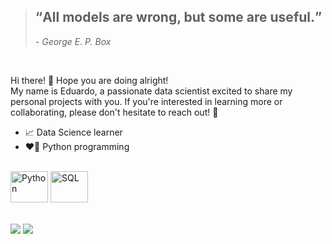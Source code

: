 
<blockquote>
<h2>
    <q>All models are wrong, but some are useful.</q>
</h2>
<i>- George E. P. Box</i>
</blockquote>
<br>

Hi there! 👋 Hope you are doing alright! <br>
My name is Eduardo, a passionate data scientist excited to share my personal projects with you. If you're interested in learning more or collaborating, please don't hesitate to reach out! 🚀



- 📈 Data Science learner
- ❤️‍🔥 Python programming

<div style="display: inline-block"><br>
  <img align="center" alt="Python" height="50" width="60" src="https://cdn.jsdelivr.net/gh/devicons/devicon/icons/python/python-original.svg">
  <img align="center" alt="SQL" height="50" width="60" src="https://cdn.jsdelivr.net/gh/devicons/devicon/icons/postgresql/postgresql-original.svg">
 </div>
 <br>
 <br>
 <br>
 
 <div>
  <a href="https://www.linkedin.com/in/eduardo-veiga-0728221a6/" target="_blank"><img src="https://img.shields.io/badge/LinkedIn-0077B5?style=for-the-badge&logo=linkedin&logoColor=white"></a>
  <a href="mailto:etaveiga@gmail.com" target="_blank"><img src="https://img.shields.io/badge/Gmail-D14836?style=for-the-badge&logo=gmail&logoColor=white"></a>
